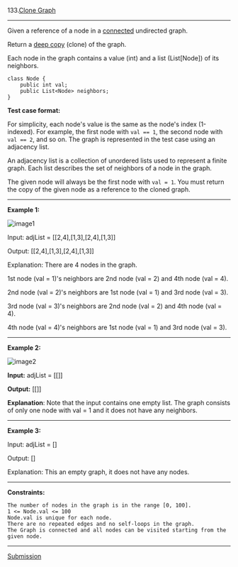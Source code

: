 133.[Clone Graph](https://leetcode.com/problems/clone-graph)
***
Given a reference of a node in a [connected](https://en.wikipedia.org/wiki/Connectivity_(graph_theory)#Connected_graph) undirected graph.

Return a [deep copy](https://en.wikipedia.org/wiki/Object_copying#Deep_copy) (clone) of the graph.

Each node in the graph contains a value (int) and a list (List[Node]) of its neighbors.

~~~~
class Node {
    public int val;
    public List<Node> neighbors;
}
~~~~
 

**Test case format:**

For simplicity, each node's value is the same as the node's index (1-indexed). For example, the first node with `val == 1`, the second node with `val == 2`, and so on. The graph is represented in the test case using an adjacency list.

An adjacency list is a collection of unordered lists used to represent a finite graph. Each list describes the set of neighbors of a node in the graph.

The given node will always be the first node with `val = 1`. You must return the copy of the given node as a reference to the cloned graph.

 
***
**Example 1:**

![image1](https://assets.leetcode.com/uploads/2019/11/04/133_clone_graph_question.png)

Input: adjList = [[2,4],[1,3],[2,4],[1,3]]

Output: [[2,4],[1,3],[2,4],[1,3]]

Explanation: There are 4 nodes in the graph.

1st node (val = 1)'s neighbors are 2nd node (val = 2) and 4th node (val = 4).

2nd node (val = 2)'s neighbors are 1st node (val = 1) and 3rd node (val = 3).

3rd node (val = 3)'s neighbors are 2nd node (val = 2) and 4th node (val = 4).

4th node (val = 4)'s neighbors are 1st node (val = 1) and 3rd node (val = 3).

***

**Example 2:**

![image2](https://assets.leetcode.com/uploads/2020/01/07/graph.png)

**Input:** adjList = [[]]

**Output:** [[]]

**Explanation**: Note that the input contains one empty list. The graph consists of only one node with val = 1 and it does not have any neighbors.

***

**Example 3:**

Input: adjList = []

Output: []

Explanation: This an empty graph, it does not have any nodes.
 
***

**Constraints:**
~~~~
The number of nodes in the graph is in the range [0, 100].
1 <= Node.val <= 100
Node.val is unique for each node.
There are no repeated edges and no self-loops in the graph.
The Graph is connected and all nodes can be visited starting from the given node.
~~~~

***

[Submission](https://leetcode.com/problems/clone-graph/submissions/1198557168?envType=study-plan-v2&envId=top-interview-150)